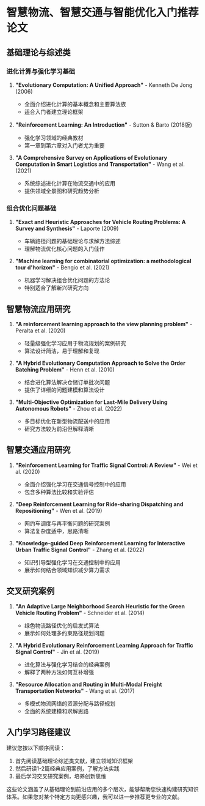 # 智慧物流、智慧交通与智能优化入门推荐论文

## 基础理论与综述类

### 进化计算与强化学习基础
1. **"Evolutionary Computation: A Unified Approach"** - Kenneth De Jong (2006)
   - 全面介绍进化计算的基本概念和主要算法族
   - 适合入门者建立理论框架

2. **"Reinforcement Learning: An Introduction"** - Sutton & Barto (2018版)
   - 强化学习领域的经典教材
   - 第一章到第六章对入门者尤为重要

3. **"A Comprehensive Survey on Applications of Evolutionary Computation in Smart Logistics and Transportation"** - Wang et al. (2021)
   - 系统综述进化计算在物流交通中的应用
   - 提供领域全景图和研究趋势分析

### 组合优化问题基础
1. **"Exact and Heuristic Approaches for Vehicle Routing Problems: A Survey and Synthesis"** - Laporte (2009)
   - 车辆路径问题的基础理论与求解方法综述
   - 理解物流优化核心问题的入门佳作

2. **"Machine learning for combinatorial optimization: a methodological tour d'horizon"** - Bengio et al. (2021)
   - 机器学习解决组合优化问题的方法论
   - 特别适合了解新兴研究方向

## 智慧物流应用研究

1. **"A reinforcement learning approach to the view planning problem"** - Peralta et al. (2020)
   - 轻量级强化学习应用于物流规划的案例研究
   - 算法设计简洁，易于理解和复现

2. **"A Hybrid Evolutionary Computation Approach to Solve the Order Batching Problem"** - Henn et al. (2010)
   - 结合进化算法解决仓储订单批次问题
   - 提供了详细的问题建模和算法设计

3. **"Multi-Objective Optimization for Last-Mile Delivery Using Autonomous Robots"** - Zhou et al. (2022)
   - 多目标优化在新型物流配送中的应用
   - 研究方法较为前沿但解释清晰

## 智慧交通应用研究

1. **"Reinforcement Learning for Traffic Signal Control: A Review"** - Wei et al. (2020)
   - 全面介绍强化学习在交通信号控制中的应用
   - 包含多种算法比较和实验评估

2. **"Deep Reinforcement Learning for Ride-sharing Dispatching and Repositioning"** - Wen et al. (2019)
   - 网约车调度与再平衡问题的研究案例
   - 算法复杂度适中，思路清晰

3. **"Knowledge-guided Deep Reinforcement Learning for Interactive Urban Traffic Signal Control"** - Zhang et al. (2022)
   - 知识引导型强化学习在交通控制中的应用
   - 展示如何结合领域知识减少算力需求

## 交叉研究案例

1. **"An Adaptive Large Neighborhood Search Heuristic for the Green Vehicle Routing Problem"** - Schneider et al. (2014)
   - 绿色物流路径优化的启发式算法
   - 展示如何处理多约束路径规划问题

2. **"A Hybrid Evolutionary Reinforcement Learning Approach for Traffic Signal Control"** - Jin et al. (2019)
   - 进化算法与强化学习结合的经典案例
   - 解释了两种方法如何互补增强

3. **"Resource Allocation and Routing in Multi-Modal Freight Transportation Networks"** - Wang et al. (2017)
   - 多模式物流网络的资源分配与路径规划
   - 全面的系统建模和求解思路

## 入门学习路径建议

建议您按以下顺序阅读：
1. 首先阅读基础理论综述类文献，建立领域知识框架
2. 然后研读1-2篇经典应用案例，了解方法实践
3. 最后学习交叉研究案例，培养创新思维

这些论文涵盖了从基础理论到前沿应用的多个层次，能够帮助您快速构建研究知识体系。如果您对某个特定方向更感兴趣，我可以进一步推荐更专业的文献。